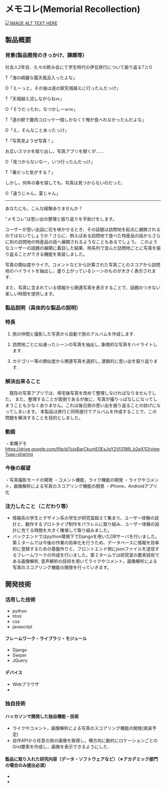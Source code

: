 # メモコレ(Memorial Recollection)

[![IMAGE ALT TEXT HERE](https://jphacks.com/wp-content/uploads/2021/07/JPHACKS2021_ogp.jpg)](https://www.youtube.com/watch?v=LUPQFB4QyVo)

## 製品概要
### 背景(製品開発のきっかけ、課題等）
社会人2年目、久々の飲み会にて学生時代の伊豆旅行について振り返るTとO

T「海の綺麗な露天風呂入ったよな」

O「えーっと，その後は道の駅天城越えに行ったんだっけ」

T「天城越え流しながらねｗ」

O「そうだったわ，なつかしーｗｗ」

T「道の駅で鹿肉コロッケ一個しかなくて俺が食べれなかったんだよな」

O「え，そんなことあったっけ」

 T「写真見ようぜ写真！」

お互いスマホを取り出し，写真アプリを開くが……

O「見つからないなー，いつ行ったんだっけ」

T「春だった気がする？」

しかし，何年の春を探しても，写真は見つからないのだった．

O「違うじゃん，夏じゃん」

------

あなたにも，こんな経験ありませんか？

"メモコレ"は思い出の整理と振り返りを手助けをします。

ユーザーが思い出話に花を咲かせるとき、その話題は訪問地を起点に展開されるのではないでしょうか？さらに、例えばある訪問地で食べた特産品の話からさらに別の訪問地の特産品の話へ展開されるようなこともあるでしょう。
このようなユーザーの話題の展開に着目した結果、時系列で並んだ訪問地ごとに写真を振り返ることができる機能を実装しました。


写真の類似度やライク，コメントなどから計算された写真ごとのスコアから訪問地のハイライトを抽出し，盛り上がっているシーンのものが大きく表示されます．

また、写真に含まれている情報から関連写真を表示することで、話題のつきない楽しい時間を提供します。


### 製品説明（具体的な製品の説明）
### 特長
1. 旅の仲間と撮影した写真から自動で旅のアルバムを作成します.

2. 訪問地ごとに似通ったシーンの写真を抽出し, 象徴的な写真をハイライトします.

3. カテゴリー等の類似度から関連写真を選択し, 連鎖的に思い出を振り返ります.


### 解決出来ること
　既存の写真アプリでは、帰宅後写真を改めて整理しなければなりませんでした。
また、整理することが面倒であるが故に、写真が撮りっぱなしになってしまうことも少なくありません。これは後日旅の思い出を振り返ることの妨げになってしまいます。
本製品は旅行と同時進行でアルバムを作成することで、この問題を解決することを目的としました。

### 動画
・実機デモ https://drive.google.com/file/d/1ujsBarCkumE0EsJgY2VI31Mjl_b2pX1O/view?usp=sharing

### 今後の展望
・写真撮影モードの開発
・コメント機能，ライク機能の開発
・ライクやコメント，画像解析による写真のスコアリング機能の開発
・iPhone，Androidアプリ化

### 注力したこと（こだわり等）
* 情報系の学生とデザイン系の学生が研究室超えて集まり，ユーザー体験の設計と、動作するプロトタイプ制作をパラレルに取り組み、ユーザー体験の設計に充てる時間を大きく確保して取り組みました。
* バックエンドではpython環境下でDjangoを用いたDBサーバを行いました。第１タームでは今後の作業の効率化を行うため、データベースに情報を効率的に登録するための基盤作りと、フロントエンド側にjsonファイルを送信するフレームワークの作成を行いました。第２タームでは研究室の要素技術である画像解析, 音声解析の技術を用いてライクやコメント，画像解析による写真のスコアリング機能の開発を行っていきます。

## 開発技術
### 活用した技術
* python
* html
* css
* javascript

#### フレームワーク・ライブラリ・モジュール
* Django
* Swiper
* JQuery

#### デバイス
* Webブラウザ
* 

### 独自技術
#### ハッカソンで開発した独自機能・技術
* ライクやコメント，画像解析による写真のスコアリング機能の開発(実装予定)
* 自作APIから任意の旅の画像を取得し，横方向に動的にロケーションごとのGrid要素を作成し，画像を表示できるようにした．

#### 製品に取り入れた研究内容（データ・ソフトウェアなど）（※アカデミック部門の場合のみ提出必須）
* 
* 

